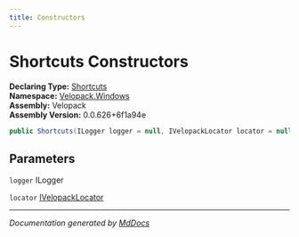 ```yaml
---
title: Constructors
---
```

<!--  
  <auto-generated>   
    The contents of this file were generated by a tool.  
    Changes to this file may be list if the file is regenerated  
  </auto-generated>   
-->

# Shortcuts Constructors

**Declaring Type:** [Shortcuts](../index.md)  
**Namespace:** [Velopack.Windows](../../index.md)  
**Assembly:** Velopack  
**Assembly Version:** 0.0.626+6f1a94e

```csharp
public Shortcuts(ILogger logger = null, IVelopackLocator locator = null);
```

## Parameters

`logger`  ILogger

`locator`  [IVelopackLocator](../../../Locators/IVelopackLocator/index.md)

___

*Documentation generated by [MdDocs](https://github.com/ap0llo/mddocs)*
